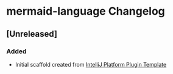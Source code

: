 <!-- Keep a Changelog guide -> https://keepachangelog.com -->

# mermaid-language Changelog

## [Unreleased]
### Added
- Initial scaffold created from [IntelliJ Platform Plugin Template](https://github.com/JetBrains/intellij-platform-plugin-template)
